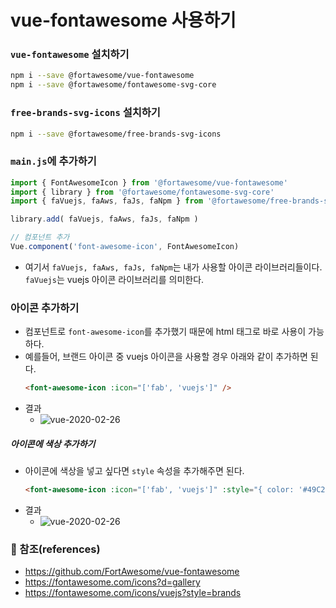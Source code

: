 
# vue-fontawesome 사용하기

### `vue-fontawesome` 설치하기
```bash
npm i --save @fortawesome/vue-fontawesome
npm i --save @fortawesome/fontawesome-svg-core
```

### `free-brands-svg-icons` 설치하기
```bash
npm i --save @fortawesome/free-brands-svg-icons
```

### `main.js`에 추가하기
```js
import { FontAwesomeIcon } from '@fortawesome/vue-fontawesome'
import { library } from '@fortawesome/fontawesome-svg-core'
import { faVuejs, faAws, faJs, faNpm } from '@fortawesome/free-brands-svg-icons'

library.add( faVuejs, faAws, faJs, faNpm )

// 컴포넌트 추가
Vue.component('font-awesome-icon', FontAwesomeIcon)
```
- 여기서 `faVuejs, faAws, faJs, faNpm`는 내가 사용할 아이콘 라이브러리들이다. `faVuejs`는 vuejs 아이콘 라이브러리를 의미한다.

### 아이콘 추가하기
- 컴포넌트로 `font-awesome-icon`를 추가했기 때문에 html 태그로 바로 사용이 가능하다.
- 예를들어, 브랜드 아이콘 중 vuejs 아이콘을 사용할 경우 아래와 같이 추가하면 된다.
    ```html
    <font-awesome-icon :icon="['fab', 'vuejs']" />
    ```
- 결과
    - ![vue-2020-02-26](/posts/images/vue/vue-2020-02-26-01.jpg)


##### 아이콘에 색상 추가하기
- 아이콘에 색상을 넣고 싶다면 `style` 속성을 추가해주면 된다.
    ```html
    <font-awesome-icon :icon="['fab', 'vuejs']" :style="{ color: '#49C284' }" />
    ```
- 결과
    - ![vue-2020-02-26](/posts/images/vue/vue-2020-02-26-02.jpg)

### :bookmark_tabs: 참조(references)
- https://github.com/FortAwesome/vue-fontawesome
- https://fontawesome.com/icons?d=gallery
- https://fontawesome.com/icons/vuejs?style=brands